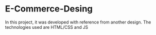 # E-Commerce-Desing
In this project, it was developed with reference from another design. The technologies used are HTML/CSS and JS
